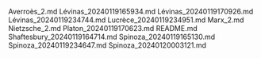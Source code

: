 Averroès_2.md
Lévinas_20240119165934.md
Lévinas_20240119170926.md
Lévinas_20240119234744.md
Lucrèce_20240119234951.md
Marx_2.md
Nietzsche_2.md
Platon_20240119170623.md
README.md
Shaftesbury_20240119164714.md
Spinoza_20240119165130.md
Spinoza_20240119234647.md
Spinoza_20240120003121.md
